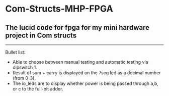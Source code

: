 # Com-Structs-MHP-FPGA
## The lucid code for fpga for my mini hardware project in Com structs
---
Bullet list:
* Able to choose between manual testing and automatic testing via dipswitch 1.
* Result of sum + carry is displayed on the 7seg led as a decimal number (from 0-3).
* The io_leds are to display whether power is being passed through a,b, or c to the full-bit adder.
